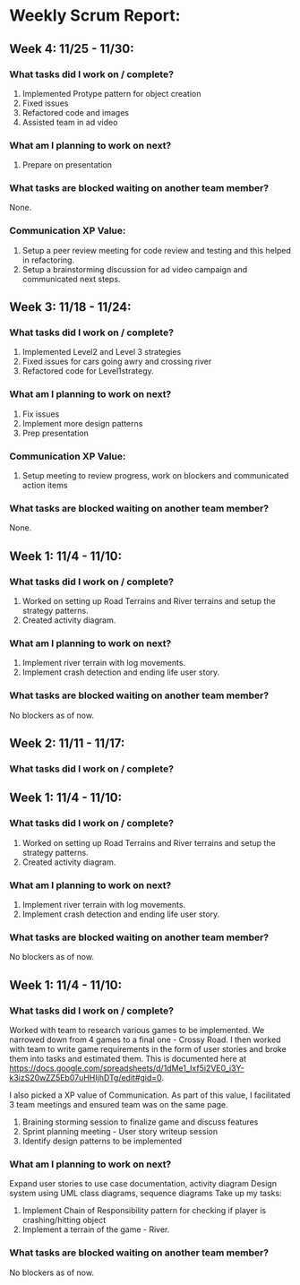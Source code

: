 # Weekly Scrum Report:

## Week 4: 11/25 - 11/30:

### What tasks did I work on / complete?
1. Implemented Protype pattern for object creation
2. Fixed issues
3. Refactored code and images
4. Assisted team in ad video

### What am I planning to work on next?
1. Prepare on presentation

### What tasks are blocked waiting on another team member?
None.

### Communication XP Value:
1. Setup a peer review meeting for code review and testing and this helped in refactoring.
2. Setup a brainstorming discussion for ad video campaign and communicated next steps.

## Week 3: 11/18 - 11/24:

### What tasks did I work on / complete?
1. Implemented Level2 and Level 3 strategies
2. Fixed issues for cars going awry and crossing river
3. Refactored code for Level1strategy.

### What am I planning to work on next?
1. Fix issues
2. Implement more design patterns
3. Prep presentation

### Communication XP Value:
1. Setup meeting to review progress, work on blockers and communicated action items

### What tasks are blocked waiting on another team member?
None.

## Week 1: 11/4 - 11/10:

### What tasks did I work on / complete?
1. Worked on setting up Road Terrains and River terrains and setup the strategy patterns.
2. Created activity diagram.


### What am I planning to work on next?
1. Implement river terrain with log movements.
2. Implement crash detection and ending life user story.

### What tasks are blocked waiting on another team member?
No blockers as of now.

## Week 2: 11/11 - 11/17:

### What tasks did I work on / complete?
## Week 1: 11/4 - 11/10:

### What tasks did I work on / complete?
1. Worked on setting up Road Terrains and River terrains and setup the strategy patterns.
2. Created activity diagram.


### What am I planning to work on next?
1. Implement river terrain with log movements.
2. Implement crash detection and ending life user story.

### What tasks are blocked waiting on another team member?
No blockers as of now.

## Week 1: 11/4 - 11/10:

### What tasks did I work on / complete?
Worked with team to research various games to be implemented. We narrowed down from 4 games to a final one - Crossy Road. I then worked with team to write game requirements in the form of user stories and broke them into tasks and estimated them. This is documented here at https://docs.google.com/spreadsheets/d/1dMe1_Ixf5i2VE0_i3Y-k3izS20wZZ5Eb07uHHIjhDTg/edit#gid=0.

I also picked a XP value of Communication. As part of this value, I facilitated 3 team meetings and ensured team was on the same page.
1. Braining storming session to finalize game and discuss features
2. Sprint planning meeting - User story writeup session
3. Identify design patterns to be implemented

### What am I planning to work on next?
Expand user stories to use case documentation, activity diagram
Design system using UML class diagrams, sequence diagrams
Take up my tasks:
  1. Implement Chain of Responsibility pattern for checking if player is crashing/hitting object
  2. Implement a terrain of the game - River.

### What tasks are blocked waiting on another team member?
No blockers as of now.

